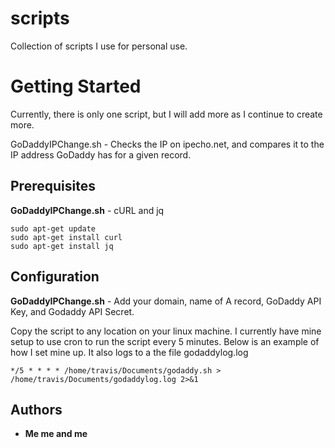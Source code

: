 # scripts

Collection of scripts I use for personal use.

# Getting Started

Currently, there is only one script, but I will add more as I continue to create more.

GoDaddyIPChange.sh - Checks the IP on ipecho.net, and compares it to the IP address GoDaddy has for a given record.

## Prerequisites

**GoDaddyIPChange.sh** - cURL and jq

```
sudo apt-get update
sudo apt-get install curl
sudo apt-get install jq
```

## Configuration

**GoDaddyIPChange.sh** - Add your domain, name of A record, GoDaddy API Key, and Godaddy API Secret. 

Copy the script to any location on your linux machine. I currently have mine setup to use cron to run the script every 5 minutes. Below is an example of how I set mine up. It also logs to a the file godaddylog.log

```
*/5 * * * * /home/travis/Documents/godaddy.sh > /home/travis/Documents/godaddylog.log 2>&1
```

## Authors

* **Me me and me**